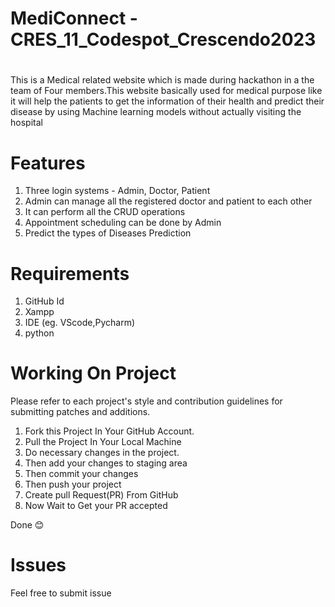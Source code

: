 # MediConnect - CRES_11_Codespot_Crescendo2023
# 
This is a Medical related website which is made during hackathon in a the team of Four members.This website basically used for medical purpose like it will help the patients to get the information of their health and predict their disease by using Machine learning models without actually visiting the hospital

# Features

1. Three login systems - Admin, Doctor, Patient
2. Admin can manage all the registered doctor and patient to each other
3. It can perform all the CRUD operations
4. Appointment scheduling can be done by Admin
5. Predict the types of  Diseases Prediction 

# Requirements

1. GitHub Id
2. Xampp
3. IDE (eg. VScode,Pycharm)
4. python

# Working On Project

Please refer to each project's style and contribution guidelines for submitting patches and additions.

1. Fork this Project In Your GitHub Account.
2. Pull the Project In Your Local Machine
3. Do necessary changes in the project.
4. Then add your changes to staging area
5. Then commit your changes
6. Then push your project
7. Create pull Request(PR) From GitHub
8. Now Wait to Get your PR accepted

Done 😊

# Issues

Feel free to submit issue
